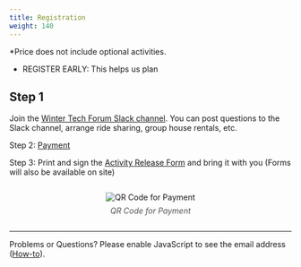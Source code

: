```yaml
---
title: Registration
weight: 140
---
```


*Price does not include optional activities.

- REGISTER EARLY: This helps us plan

Step 1
-------

Join the [Winter Tech Forum Slack channel](https://join.slack.com/t/wtfconf/shared_invite/enQtNDk5MjUyMTc4MjkxLWUzMjkxNDM1MGM3MDU2MDJhYTRlODY5MjljOWNlYmQyMmNkMGRmMzlhMWE1ZmQ4NmIyY2JmODhkNWI0NDIyM2Y).
You can post questions to the Slack channel, arrange ride sharing, group house
rentals, etc.

Step 2: [Payment](https://link.waveapps.com/9jsucr-uwqgzh)

Step 3: Print and sign the [Activity Release Form](/release-form) and bring it with you (Forms will also be available on site)

<figure style="text-align: center; margin: 2em 0;">
  <img src="/images/Summer_Tech_Forum_QRCode.png" alt="QR Code for Payment" style="max-width: 100%; height: auto;">
  <figcaption style="margin-top: 0.5em; font-style: italic; color: #555;">
    QR Code for Payment
  </figcaption>
</figure>



----------------------------------------------------------

Problems or Questions? <script type="text/javascript"><!--/* Generated by www.email-encoder.com */
for(var biyznr=["bA","bA","Yw","bw","aQ","YQ","Lw","IA","aA","RQ","YQ","VA","ZQ","bA","Pg","PA","Og","bQ","QA","PA","bQ","bA","aQ","IA","aQ","Zw","ZQ","YQ","dQ","bQ","Yw","cg","bQ","PQ","aw","ZQ","YQ","cg","YQ","Lg","Yw","Pg","bw","Qg","Zg","dQ","Qg","cg","ZQ","Ig","Yw","Ig","dA","RQ"],jbpmuf=[43,26,34,35,11,30,51,44,3,22,41,21,5,32,38,0,15,29,27,50,36,12,31,2,42,28,25,1,47,40,48,4,9,7,24,49,52,46,10,33,23,53,14,16,6,18,45,17,20,8,19,37,13,39],mercrw=new Array,i=0;i<jbpmuf.length;i++)mercrw[jbpmuf[i]]=biyznr[i];for(var i=0;i<mercrw.length;i++)document.write(atob(mercrw[i]+"=="));
// --></script><noscript>Please enable JavaScript to see the email address (<a href="https://www.email-encoder.com/enablejs/" target="_blank" rel="noopener noreferrer">How-to</a>).</noscript>
